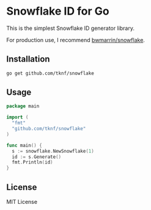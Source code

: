 # Snowflake ID for Go

This is the simplest Snowflake ID generator library.

For production use, I recommend [bwmarrin/snowflake](https://github.com/bwmarrin/snowflake).

## Installation

```bash
go get github.com/tknf/snowflake
```

## Usage

```go
package main

import (
  "fmt"
  "github.com/tknf/snowflake"
)

func main() {
  s := snowflake.NewSnowflake(1)
  id := s.Generate()
  fmt.Println(id)
}

```

## License

MIT License
